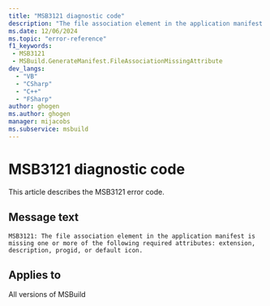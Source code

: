 ```yaml
---
title: "MSB3121 diagnostic code"
description: "The file association element in the application manifest is missing one or more of the following required attributes: extension, description, progid, or default icon."
ms.date: 12/06/2024
ms.topic: "error-reference"
f1_keywords:
 - MSB3121
 - MSBuild.GenerateManifest.FileAssociationMissingAttribute
dev_langs:
  - "VB"
  - "CSharp"
  - "C++"
  - "FSharp"
author: ghogen
ms.author: ghogen
manager: mijacobs
ms.subservice: msbuild
---
```


# MSB3121 diagnostic code

<!-- :::ErrorDefinitionDescription::: -->
<!-- :::editable-content name="introDescription"::: -->
This article describes the MSB3121 error code.
<!-- :::editable-content-end::: -->

## Message text

`MSB3121: The file association element in the application manifest is missing one or more of the following required attributes: extension, description, progid, or default icon.`

<!-- :::editable-content name="postOutputDescription"::: -->
<!--
{StrBegin="MSB3121: "}
-->
<!-- :::editable-content-end::: -->
<!-- :::ErrorDefinitionDescription-end::: -->

## Applies to

All versions of MSBuild
